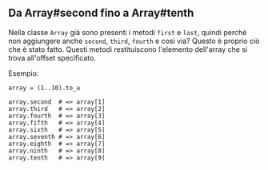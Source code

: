 ## Da Array#second fino a Array#tenth

Nella classe `Array` già sono presenti i metodi `first` e `last`, quindi perché non aggiungere anche `second`, `third`, `fourth` e così via? Questo è proprio ciò che è stato fatto. Questi metodi restituiscono l'elemento dell'array che si trova all'offset specificato.

Esempio:

	array = (1..10).to_a

	array.second  # => array[1]
	array.third   # => array[2]
	array.fourth  # => array[3]
	array.fifth   # => array[4]
	array.sixth   # => array[5]
	array.seventh # => array[6]
	array.eighth  # => array[7]
	array.ninth   # => array[8]
	array.tenth   # => array[9]
